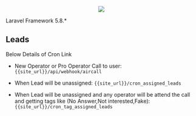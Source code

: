 <p align="center"><img src="https://laravel.com/assets/img/components/logo-laravel.svg"></p>

<p align="center">
	<p>Laravel Framework 5.8.* </p>
</p>

## Leads

Below Details of Cron Link

- New Operator or Pro Operator Call to user: `{{site_url}}/api/webhook/aircall`

- When Lead will be unassigned: `{{site_url}}/cron_assigned_leads`

- When Lead will be unassigned and any operator will be attend the call and getting tags like (No Answer,Not interested,Fake): `{{site_url}}/cron_tag_assigned_leads`

